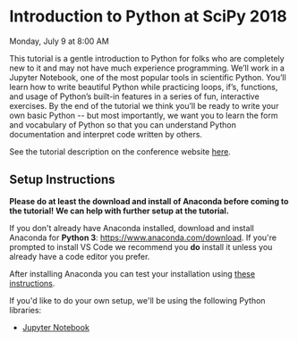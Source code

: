 # Introduction to Python at SciPy 2018

Monday, July 9 at 8:00 AM

This tutorial is a gentle introduction to Python for folks who are completely
new to it and may not have much experience programming. We’ll work in a Jupyter
Notebook, one of the most popular tools in scientific Python. You’ll learn how
to write beautiful Python while practicing loops, if’s, functions, and usage of
Python’s built-in features in a series of fun, interactive exercises. By the end
of the tutorial we think you’ll be ready to write your own basic Python -- but
most importantly, we want you to learn the form and vocabulary of Python so that
you can understand Python documentation and interpret code written by others.

See the tutorial description on the conference website
[here](https://scipy2018.scipy.org/ehome/index.php?eventid=299527&tabid=711308&cid=2229599&sessionid=21546432&sessionchoice=1&).

## Setup Instructions

**Please do at least the download and install of Anaconda before coming to the tutorial!**
**We can help with further setup at the tutorial.**

If you don't already have Anaconda installed, download and install Anaconda
for **Python 3**:
https://www.anaconda.com/download.
If you're prompted to install VS Code we recommend you **do** install it
unless you already have a code editor you prefer.

After installing Anaconda you can test your installation using
[these instructions](https://conda.io/docs/user-guide/install/test-installation.html).

If you'd like to do your own setup, we'll be using the following Python libraries:

- [Jupyter Notebook](https://jupyter.org/)
